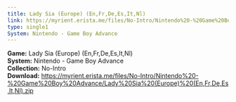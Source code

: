 ```yaml
---
title: Lady Sia (Europe) (En,Fr,De,Es,It,Nl)
link: https://myrient.erista.me/files/No-Intro/Nintendo%20-%20Game%20Boy%20Advance/Lady%20Sia%20(Europe)%20(En,Fr,De,Es,It,Nl).zip
type: single1
System: Nintendo - Game Boy Advance
---
```

<b>Game:</b> Lady Sia (Europe) (En,Fr,De,Es,It,Nl)<br>
<b>System:</b> Nintendo - Game Boy Advance<br>
<b>Collection:</b> No-Intro<br>
<b>Download:</b> https://myrient.erista.me/files/No-Intro/Nintendo%20-%20Game%20Boy%20Advance/Lady%20Sia%20(Europe)%20(En,Fr,De,Es,It,Nl).zip